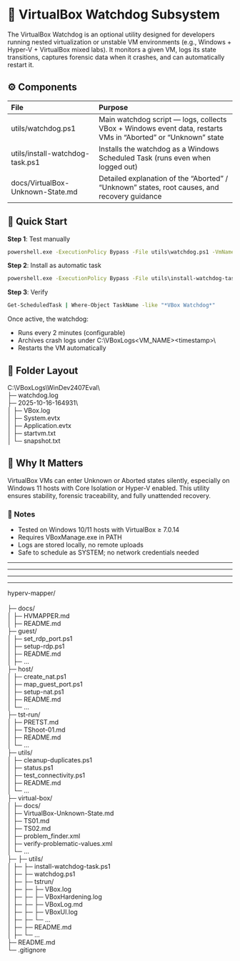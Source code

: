 # 🧩 VirtualBox Watchdog Subsystem       

The VirtualBox Watchdog is an optional utility designed for developers running nested virtualization or unstable VM environments (e.g., Windows + Hyper-V + VirtualBox mixed labs).
It monitors a given VM, logs its state transitions, captures forensic data when it crashes, and can automatically restart it.

## ⚙️ Components      

| **File**                         | **Purpose**                                                                                                   |
|:---------------------------------|:--------------------------------------------------------------------------------------------------------------|
|utils/watchdog.ps1	               | Main watchdog script — logs, collects VBox + Windows event data, restarts VMs in “Aborted” or “Unknown” state |
|utils/install-watchdog-task.ps1	 | Installs the watchdog as a Windows Scheduled Task (runs even when logged out)                                 |
|docs/VirtualBox-Unknown-State.md	 | Detailed explanation of the “Aborted” / “Unknown” states, root causes, and recovery guidance                  |       

## 🧭 Quick Start       

**Step 1**: Test manually         
```cmd
powershell.exe -ExecutionPolicy Bypass -File utils\watchdog.ps1 -VmName "WinDev2407Eval"

```

**Step 2**: Install as automatic task          
```cmd
powershell.exe -ExecutionPolicy Bypass -File utils\install-watchdog-task.ps1 -VmName "WinDev2407Eval"

```

**Step 3**: Verify         
```cmd
Get-ScheduledTask | Where-Object TaskName -like "*VBox Watchdog*"

```

Once active, the watchdog:        
- Runs every 2 minutes (configurable)
- Archives crash logs under C:\VBoxLogs\<VM_NAME>\<timestamp>\
- Restarts the VM automatically         

## 📁 Folder Layout       
C:\VBoxLogs\WinDev2407Eval\      
├─ watchdog.log     
├─ 2025-10-16-164931\     
│  ├─ VBox.log      
│  ├─ System.evtx      
│  ├─ Application.evtx     
│  ├─ startvm.txt     
│  └─ snapshot.txt      

## 🧠 Why It Matters

VirtualBox VMs can enter Unknown or Aborted states silently, especially on Windows 11 hosts with Core Isolation or Hyper-V enabled.
This utility ensures stability, forensic traceability, and fully unattended recovery.

### 🔐 Notes

- Tested on Windows 10/11 hosts with VirtualBox ≥ 7.0.14
- Requires VBoxManage.exe in PATH
- Logs are stored locally, no remote uploads
- Safe to schedule as SYSTEM; no network credentials needed


_____________
_____________
_____________
_____________


hyperv-mapper/      
<br>
├─ docs/     
│  ├─ HVMAPPER.md      
│  ├─ README.md       
├─ guest/       
│  ├─ set_rdp_port.ps1       
│  ├─ setup-rdp.ps1      
│  ├─ README.md       
│  ├─ ...          
├─ host/       
│  ├─ create_nat.ps1      
│  ├─ map_guest_port.ps1      
│  ├─ setup-nat.ps1      
│  ├─ README.md      
│  └─ ...      
├─ tst-run/      
│  ├─ PRETST.md      
│  ├─ TShoot-01.md     
│  ├─ README.md      
│  └─ ...      
├─ utils/         
│  ├─ cleanup-duplicates.ps1           
│  ├─ status.ps1      
│  ├─ test_connectivity.ps1      
│  ├─ README.md      
│  └─ ...     
├─ virtual-box/      
│  ├─ docs/     
│  ├─ VirtualBox-Unknown-State.md       
│  ├─ TS01.md      
│  ├─ TS02.md      
│  ├─ problem_finder.xml      
│  ├─ verify-problematic-values.xml       
│  └─ ...      
├─ ├─ utils/      
│  ├─ ├─ install-watchdog-task.ps1      
│  ├─ ├─ watchdog.ps1      
│  ├─ ├─ tstrun/       
│  ├─ ├─ ├─ VBox.log     
│  ├─ ├─ ├─ VBoxHardening.log       
│  ├─ ├─ ├─ VBoxLog.md      
│  ├─ ├─ ├─ VBoxUI.log      
│  ├─ ├─ └─ ...      
│  ├─ ├─ README.md      
│  ├─ └─ ...      
├─ README.md        
└─ .gitignore     
